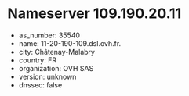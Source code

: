 # Nameserver 109.190.20.11

* as_number: 35540
* name: 11-20-190-109.dsl.ovh.fr.
* city: Châtenay-Malabry
* country: FR
* organization: OVH SAS
* version: unknown
* dnssec: false

